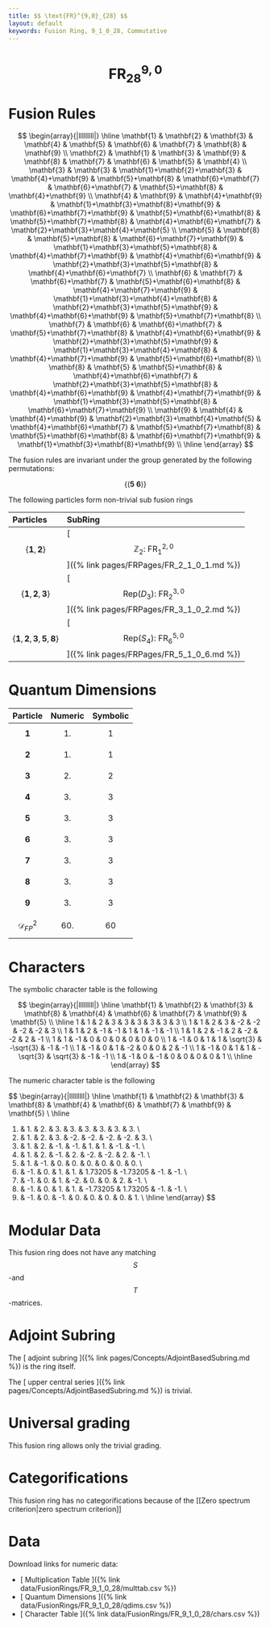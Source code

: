 ```yaml
---
title: $$ \text{FR}^{9,0}_{28} $$
layout: default
keywords: Fusion Ring, 9_1_0_28, Commutative
---
```

# $$ \text{FR}^{9,0}_{28} $$


# Fusion Rules

$$
\begin{array}{|lllllllll|}
\hline
 \mathbf{1} & \mathbf{2} & \mathbf{3} & \mathbf{4} & \mathbf{5} & \mathbf{6} & \mathbf{7} & \mathbf{8} & \mathbf{9} \\
 \mathbf{2} & \mathbf{1} & \mathbf{3} & \mathbf{9} & \mathbf{8} & \mathbf{7} & \mathbf{6} & \mathbf{5} & \mathbf{4} \\
 \mathbf{3} & \mathbf{3} & \mathbf{1}+\mathbf{2}+\mathbf{3} & \mathbf{4}+\mathbf{9} & \mathbf{5}+\mathbf{8} & \mathbf{6}+\mathbf{7} & \mathbf{6}+\mathbf{7} & \mathbf{5}+\mathbf{8} & \mathbf{4}+\mathbf{9} \\
 \mathbf{4} & \mathbf{9} & \mathbf{4}+\mathbf{9} & \mathbf{1}+\mathbf{3}+\mathbf{8}+\mathbf{9} & \mathbf{6}+\mathbf{7}+\mathbf{9} & \mathbf{5}+\mathbf{6}+\mathbf{8} & \mathbf{5}+\mathbf{7}+\mathbf{8} & \mathbf{4}+\mathbf{6}+\mathbf{7} & \mathbf{2}+\mathbf{3}+\mathbf{4}+\mathbf{5} \\
 \mathbf{5} & \mathbf{8} & \mathbf{5}+\mathbf{8} & \mathbf{6}+\mathbf{7}+\mathbf{9} & \mathbf{1}+\mathbf{3}+\mathbf{5}+\mathbf{8} & \mathbf{4}+\mathbf{7}+\mathbf{9} & \mathbf{4}+\mathbf{6}+\mathbf{9} & \mathbf{2}+\mathbf{3}+\mathbf{5}+\mathbf{8} & \mathbf{4}+\mathbf{6}+\mathbf{7} \\
 \mathbf{6} & \mathbf{7} & \mathbf{6}+\mathbf{7} & \mathbf{5}+\mathbf{6}+\mathbf{8} & \mathbf{4}+\mathbf{7}+\mathbf{9} & \mathbf{1}+\mathbf{3}+\mathbf{4}+\mathbf{8} & \mathbf{2}+\mathbf{3}+\mathbf{5}+\mathbf{9} & \mathbf{4}+\mathbf{6}+\mathbf{9} & \mathbf{5}+\mathbf{7}+\mathbf{8} \\
 \mathbf{7} & \mathbf{6} & \mathbf{6}+\mathbf{7} & \mathbf{5}+\mathbf{7}+\mathbf{8} & \mathbf{4}+\mathbf{6}+\mathbf{9} & \mathbf{2}+\mathbf{3}+\mathbf{5}+\mathbf{9} & \mathbf{1}+\mathbf{3}+\mathbf{4}+\mathbf{8} & \mathbf{4}+\mathbf{7}+\mathbf{9} & \mathbf{5}+\mathbf{6}+\mathbf{8} \\
 \mathbf{8} & \mathbf{5} & \mathbf{5}+\mathbf{8} & \mathbf{4}+\mathbf{6}+\mathbf{7} & \mathbf{2}+\mathbf{3}+\mathbf{5}+\mathbf{8} & \mathbf{4}+\mathbf{6}+\mathbf{9} & \mathbf{4}+\mathbf{7}+\mathbf{9} & \mathbf{1}+\mathbf{3}+\mathbf{5}+\mathbf{8} & \mathbf{6}+\mathbf{7}+\mathbf{9} \\
 \mathbf{9} & \mathbf{4} & \mathbf{4}+\mathbf{9} & \mathbf{2}+\mathbf{3}+\mathbf{4}+\mathbf{5} & \mathbf{4}+\mathbf{6}+\mathbf{7} & \mathbf{5}+\mathbf{7}+\mathbf{8} & \mathbf{5}+\mathbf{6}+\mathbf{8} & \mathbf{6}+\mathbf{7}+\mathbf{9} & \mathbf{1}+\mathbf{3}+\mathbf{8}+\mathbf{9} \\
\hline
\end{array}
$$


The fusion rules are invariant under the group generated by the following permutations:

$$ \left\{(\mathbf{5} \ \mathbf{6})\right\} $$


The following particles form non-trivial sub fusion rings

| Particles | SubRing |
| :------ | :------ |
| $$ \{\mathbf{1},\mathbf{2}\} $$ | [ $$ \mathbb{Z}_2:\ \text{FR}^{2,0}_{1} $$ ]({% link pages/FRPages/FR_2_1_0_1.md %}) |
| $$ \{\mathbf{1},\mathbf{2},\mathbf{3}\} $$ | [ $$ \left.\text{Rep(}D_3\right):\ \text{FR}^{3,0}_{2} $$ ]({% link pages/FRPages/FR_3_1_0_2.md %}) |
| $$ \{\mathbf{1},\mathbf{2},\mathbf{3},\mathbf{5},\mathbf{8}\} $$ | [ $$ \left.\text{Rep(}S_4\right):\ \text{FR}^{5,0}_{6} $$ ]({% link pages/FRPages/FR_5_1_0_6.md %}) |


# Quantum Dimensions

| Particle | Numeric | Symbolic |
| :------ | :------ | :------ |
| $$ \mathbf{1} $$ | $$ 1. $$ | $$ 1 $$ |
| $$ \mathbf{2} $$ | $$ 1. $$ | $$ 1 $$ |
| $$ \mathbf{3} $$ | $$ 2. $$ | $$ 2 $$ |
| $$ \mathbf{4} $$ | $$ 3. $$ | $$ 3 $$ |
| $$ \mathbf{5} $$ | $$ 3. $$ | $$ 3 $$ |
| $$ \mathbf{6} $$ | $$ 3. $$ | $$ 3 $$ |
| $$ \mathbf{7} $$ | $$ 3. $$ | $$ 3 $$ |
| $$ \mathbf{8} $$ | $$ 3. $$ | $$ 3 $$ |
| $$ \mathbf{9} $$ | $$ 3. $$ | $$ 3 $$ |
| $$ \mathcal{D}_{FP}^2 $$ | $$ 60. $$ | $$ 60 $$ |

# Characters

The symbolic character table is the following

$$
\begin{array}{|lllllllll|}
\hline
 \mathbf{1} & \mathbf{2} & \mathbf{3} & \mathbf{8} & \mathbf{4} & \mathbf{6} & \mathbf{7} & \mathbf{9} & \mathbf{5} \\
\hline
 1 & 1 & 2 & 3 & 3 & 3 & 3 & 3 & 3 \\
 1 & 1 & 2 & 3 & -2 & -2 & -2 & -2 & 3 \\
 1 & 1 & 2 & -1 & -1 & 1 & 1 & -1 & -1 \\
 1 & 1 & 2 & -1 & 2 & -2 & -2 & 2 & -1 \\
 1 & 1 & -1 & 0 & 0 & 0 & 0 & 0 & 0 \\
 1 & -1 & 0 & 1 & 1 & \sqrt{3} & -\sqrt{3} & -1 & -1 \\
 1 & -1 & 0 & 1 & -2 & 0 & 0 & 2 & -1 \\
 1 & -1 & 0 & 1 & 1 & -\sqrt{3} & \sqrt{3} & -1 & -1 \\
 1 & -1 & 0 & -1 & 0 & 0 & 0 & 0 & 1 \\
\hline
\end{array}
$$

The numeric character table is the following

$$
\begin{array}{|lllllllll|}
\hline
 \mathbf{1} & \mathbf{2} & \mathbf{3} & \mathbf{8} & \mathbf{4} & \mathbf{6} & \mathbf{7} & \mathbf{9} & \mathbf{5} \\
\hline
 1. & 1. & 2. & 3. & 3. & 3. & 3. & 3. & 3. \\
 1. & 1. & 2. & 3. & -2. & -2. & -2. & -2. & 3. \\
 1. & 1. & 2. & -1. & -1. & 1. & 1. & -1. & -1. \\
 1. & 1. & 2. & -1. & 2. & -2. & -2. & 2. & -1. \\
 1. & 1. & -1. & 0. & 0. & 0. & 0. & 0. & 0. \\
 1. & -1. & 0. & 1. & 1. & 1.73205 & -1.73205 & -1. & -1. \\
 1. & -1. & 0. & 1. & -2. & 0. & 0. & 2. & -1. \\
 1. & -1. & 0. & 1. & 1. & -1.73205 & 1.73205 & -1. & -1. \\
 1. & -1. & 0. & -1. & 0. & 0. & 0. & 0. & 1. \\
\hline
\end{array}
$$

# Modular Data

This fusion ring does not have any matching $$ S $$-and $$ T $$-matrices.

# Adjoint Subring

The [ adjoint subring ]({% link pages/Concepts/AdjointBasedSubring.md %}) is the ring itself.

The [ upper central series ]({% link pages/Concepts/AdjointBasedSubring.md %}) is trivial.

# Universal grading

This fusion ring allows only the trivial grading.

# Categorifications

This fusion ring has no categorifications because of the [[Zero spectrum criterion|zero spectrum criterion]]

# Data

Download links for numeric data:

* [ Multiplication Table ]({% link data/FusionRings/FR_9_1_0_28/multtab.csv %})
* [ Quantum Dimensions ]({% link data/FusionRings/FR_9_1_0_28/qdims.csv %})
* [ Character Table ]({% link data/FusionRings/FR_9_1_0_28/chars.csv %})
